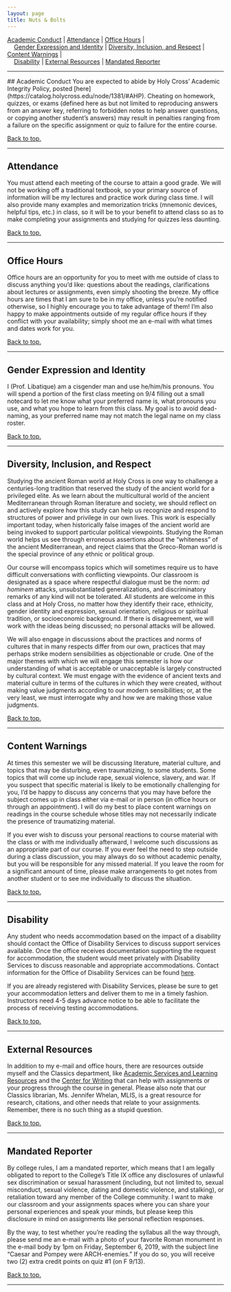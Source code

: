 ```yaml
---
layout: page
title: Nuts & Bolts
---
```


<a name="top"></a>
<a href="#ac" class="underline">Academic Conduct</a> \| <a href="#attendance" class="underline">Attendance</a> \| <a href="#oh" class="underline">Office Hours</a> \|  
&nbsp;&nbsp;&nbsp;&nbsp;<a href="#gender" class="underline">Gender Expression and Identity</a> \| <a href="#diversity" class="underline">Diversity, Inclusion, and Respect</a> \| <a href="#cw" class="underline">Content Warnings</a> \|  
&nbsp;&nbsp;&nbsp;&nbsp;<a href="#disability" class="underline">Disability</a> \| <a href="#external" class="underline">External Resources</a> \| <a href="#mr" class="underline">Mandated Reporter</a>

<hr>
## <a name="ac">Academic Conduct</a>
You are expected to abide by Holy Cross’ Academic Integrity Policy, posted [here](https://catalog.holycross.edu/node/1381/#AHP). Cheating on homework, quizzes, or exams (defined here as but not limited to reproducing answers from an answer key, referring to forbidden notes to help answer questions, or copying another student’s answers) may result in penalties ranging from a failure on the specific assignment or quiz to failure for the entire course.

<a href="#top" class="underline">Back to top.</a>
<hr>

## <a name="attendance">Attendance</a>
You must attend each meeting of the course to attain a good grade. We will not be working off a traditional textbook, so your primary source of information will be my lectures and practice work during class time. I will also provide many examples and memorization tricks (mnemonic devices, helpful tips, etc.) in class, so it will be to your benefit to attend class so as to make completing your assignments and studying for quizzes less daunting.

<a href="#top" class="underline">Back to top.</a>
<hr>

## <a name="oh">Office Hours</a>
Office hours are an opportunity for you to meet with me outside of class to discuss anything you’d like: questions about the readings, clarifications about lectures or assignments, even simply shooting the breeze. My office hours are times that I am sure to be in my office, unless you’re notified otherwise, so I highly encourage you to take advantage of them! I’m also happy to make appointments outside of my regular office hours if they conflict with your availability; simply shoot me an e-mail with what times and dates work for you.

<a href="#top" class="underline">Back to top.</a>
<hr>

## <a name="gender">Gender Expression and Identity</a>
I (Prof. Libatique) am a cisgender man and use he/him/his pronouns. You will spend a portion of the first class meeting on 9/4 filling out a small notecard to let me know what your preferred name is, what pronouns you use, and what you hope to learn from this class. My goal is to avoid dead-naming, as your preferred name may not match the legal name on my class roster.

<a href="#top" class="underline">Back to top.</a>
<hr>

## <a name="diversity">Diversity, Inclusion, and Respect</a>
Studying the ancient Roman world at Holy Cross is one way to challenge a centuries-long tradition that reserved the study of the ancient world for a privileged elite. As we learn about the multicultural world of the ancient Mediterranean through Roman literature and society, we should reflect on and actively explore how this study can help us recognize and respond to structures of power and privilege in our own lives. This work is especially important today, when historically false images of the ancient world are being invoked to support particular political viewpoints. Studying the Roman world helps us see through erroneous assertions about the “whiteness” of the ancient Mediterranean, and reject claims that the Greco-Roman world is the special province of any ethnic or political group.

Our course will encompass topics which will sometimes require us to have difficult conversations with conflicting viewpoints. Our classroom is designated as a space where respectful dialogue must be the norm: *ad hominem* attacks, unsubstantiated generalizations, and discriminatory remarks of any kind will not be tolerated. All students are welcome in this class and at Holy Cross, no matter how they identify their race, ethnicity, gender identity and expression, sexual orientation, religious or spiritual tradition, or socioeconomic background. If there is disagreement, we will work with the ideas being discussed; no personal attacks will be allowed.

We will also engage in discussions about the practices and norms of cultures that in many respects differ from our own, practices that may perhaps strike modern sensibilities as objectionable or crude. One of the major themes with which we will engage this semester is how our understanding of what is acceptable or unacceptable is largely constructed by cultural context. We must engage with the evidence of ancient texts and material culture in terms of the cultures in which they were created, without making value judgments according to our modern sensibilities; or, at the very least, we must interrogate why and how we are making those value judgments.


<a href="#top" class="underline">Back to top.</a>
<hr>

## <a name="cw">Content Warnings</a>
At times this semester we will be discussing literature, material culture, and topics that may be disturbing, even traumatizing, to some students. Some topics that will come up include rape, sexual violence, slavery, and war. If you suspect that specific material is likely to be emotionally challenging for you, I’d be happy to discuss any concerns that you may have before the subject comes up in class either via e-mail or in person (in office hours or through an appointment). I will do my best to place content warnings on readings in the course schedule whose titles may not necessarily indicate the presence of traumatizing material.

If you ever wish to discuss your personal reactions to course material with the class or with me individually afterward, I welcome such discussions as an appropriate part of our course. If you ever feel the need to step outside during a class discussion, you may always do so without academic penalty, but you will be responsible for any missed material. If you leave the room for a significant amount of time, please make arrangements to get notes from another student or to see me individually to discuss the situation.


<a href="#top" class="underline">Back to top.</a>
<hr>

## <a name="disability">Disability</a>
Any student who needs accommodation based on the impact of a disability should contact the Office of Disability Services to discuss support services available. Once the office receives documentation supporting the request for accommodation, the student would meet privately with Disability Services to discuss reasonable and appropriate accommodations. Contact information for the Office of Disability Services can be found [here](https://www.holycross.edu/health-wellness-and-access/office-disability-services).

If you are already registered with Disability Services, please be sure to get your accommodation letters and deliver them to me in a timely fashion. Instructors need 4-5 days advance notice to be able to facilitate the process of receiving testing accommodations.

<a href="#top" class="underline">Back to top.</a>
<hr>

## <a name="external">External Resources</a>
In addition to my e-mail and office hours, there are resources outside myself and the Classics department, like [Academic Services and Learning Resources](https://www.holycross.edu/support-and-resources/academic-services-and-learning-resources) and the [Center for Writing](https://www.holycross.edu/academics/support-and-resources/center-for-writing/writers-workshop/make-appointment) that can help with assignments or your progress through the course in general. Please also note that our Classics librarian, Ms. Jennifer Whelan, MLIS, is a great resource for research, citations, and other needs that relate to your assignments. Remember, there is no such thing as a stupid question.

<a href="#top" class="underline">Back to top.</a>
<hr>

## <a name="mr">Mandated Reporter</a>
By college rules, I am a mandated reporter, which means that I am legally obligated to report to the College’s Title IX office any disclosures of unlawful sex discrimination or sexual harassment (including, but not limited to, sexual misconduct, sexual violence, dating and domestic violence, and stalking), or retaliation toward any member of the College community. I want to make our classroom and your assignments spaces where you can share your personal experiences and speak your minds, but please keep this disclosure in mind on assignments like personal reflection responses.

By the way, to test whether you’re reading the syllabus all the way through, please send me an e-mail with a photo of your favorite Roman monument in the e-mail body by 1pm on Friday, September 6, 2019, with the subject line “Caesar and Pompey were ARCH-enemies.” If you do so, you will receive two (2) extra credit points on quiz #1 (on F 9/13).

<a href="#top" class="underline">Back to top.</a>
<hr>
